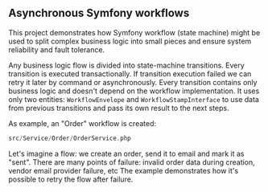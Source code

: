 ## Asynchronous Symfony workflows

This project demonstrates how Symfony workflow (state machine) might be used to split complex business logic into small pieces and ensure system reliability and fault tolerance.

Any business logic flow is divided into state-machine transitions. Every transition is executed transactionally.
If transition execution failed we can retry it later by command or asynchronously.
Every transition contains only business logic and doesn't depend on the workflow implementation.
It uses only two entities: `WorkflowEnvelope` and `WorkflowStampInterface` to use data from previous transitions and pass its own result to the next steps.

As example, an "Order" workflow is created:

```php
src/Service/Order/OrderService.php
```

Let's imagine a flow: we create an order, send it to email and mark it as "sent".
There are many points of failure: invalid order data during creation, vendor email provider failure, etc
The example demonstrates how it's possible to retry the flow after failure.
